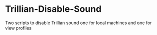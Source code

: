 # Trillian-Disable-Sound
Two scripts to disable Trillian sound one for local machines and one for view profiles
